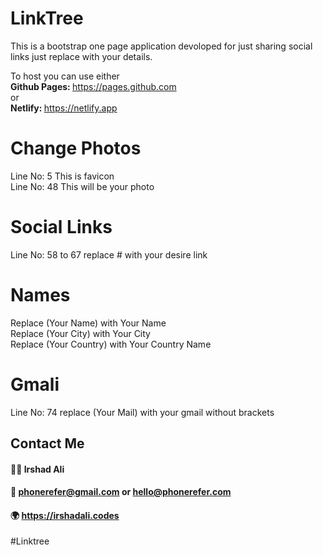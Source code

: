 # LinkTree
This is a bootstrap one page application devoloped for just sharing social links just replace with your
details.

To host you can use either<br>
<b>Github Pages: </b> https://pages.github.com
<br> or <br>
<b>Netlify: </b> https://netlify.app

# Change Photos
Line No: 5 This is favicon<br>
Line No: 48 This will be your photo

# Social Links
Line No: 58 to 67 replace # with your desire link

# Names
Replace (Your Name) with Your Name <br>
Replace (Your City) with Your City <br>
Replace (Your Country) with Your Country Name<br>

# Gmali
Line No: 74 replace (Your Mail) with your gmail without brackets 

## Contact Me
#### 👨‍💻 Irshad Ali<br>
#### 📝 phonerefer@gmail.com or hello@phonerefer.com<br>
#### 🌍 https://irshadali.codes

#Linktree
